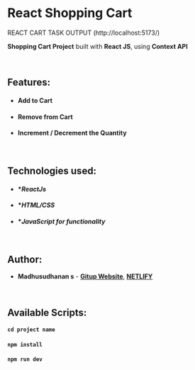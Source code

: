 # React Shopping Cart
REACT CART TASK OUTPUT (http://localhost:5173/)

**Shopping Cart Project** built with **React JS**, using **Context API** 

<br/>

## Features:

- #### Add to Cart
- #### Remove from Cart
- #### Increment / Decrement the Quantity

<br/>

## Technologies used:



- #### **ReactJs*
- #### **HTML/CSS*
- #### **JavaScript for functionality*


<br/>

## Author:

- **Madhusudhanan s** - **[Gitup Website](https://github.com/sanjaimadhu/REACT_CART_APP)**, **[NETLIFY](https://app.netlify.com/teams/sanjaimadhu8220/sites)**

<br/>

## Available Scripts:


#### `cd project name`

#### `npm install`

#### `npm run dev`

